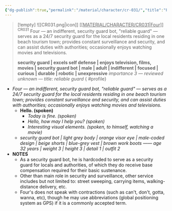 ```yaml
---
{"dg-publish":true,"permalink":"/material/character/cr-031/","title":"Four","tags":["-character"]}
---
```


>[!empty]
> ![[CR031.png\|icon]] <u class="title">[[MATERIAL/CHARACTER/CR031\|Four]]</u> <sup class="title">CR031</sup> <b class="title"> </b>
> Four — an indifferent, security guard bot, "reliable guard" — serves as a 24/7 security guard for the local residents residing in one beach tourism town; provides constant surveillance and security, and can assist duties with authorities; occasionally enjoys watching movies and televisions.
> 
> <b>security guard | excels self defense | enjoys television, films, movies | security guard bot | male | adult | indifferent | focused | curious | durable | robotic | unexpressive</b>
> <i class="small">importance 3 — reviewed unknown — title: reliable guard</i>
{ #profile}


- *Four — an indifferent, security guard bot, "reliable guard" — serves as a 24/7 security guard for the local residents residing in one beach tourism town; provides constant surveillance and security, and can assist duties with authorities; occasionally enjoys watching movies and televisions.*
	- **Hello. (spoken)**
		- *Today is fine. (spoken)*
		- *Hello, how may I help you? (spoken)*
		- *Interesting visual elements. (spoken, to himself, watching a movie)*
	- *security guard bot | light grey body | orange visor eye | male-coded design | beige shorts | blue-grey vest | brown work boots —— age 32 years | weight 3 | height 3 | detail 1 | outfit 2*
- **NOTES**
	- As a security guard bot, he is hardcoded to serve as a security guard for locals and authorities, of which they do receive base compensation required for their basic sustenance.
	- Other than main role in security and surveillance, other service includes but not limited to: street sweeping, carrying items, walking-distance delivery, etc.
	- Four's does not speak with contractions (such as can't, don't, gotta, wanna, etc), though he may use abbreviations (global positioning system as GPS) if it is a commonly accepted term.